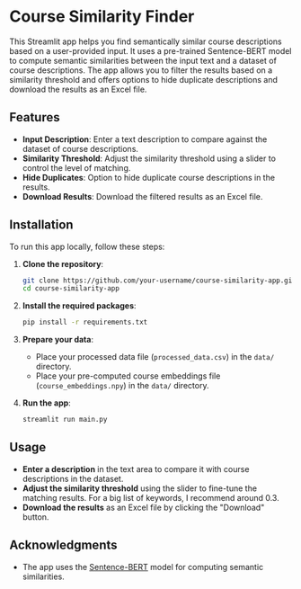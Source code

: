 # Course Similarity Finder

This Streamlit app helps you find semantically similar course descriptions based on a user-provided input. It uses a pre-trained Sentence-BERT model to compute semantic similarities between the input text and a dataset of course descriptions. The app allows you to filter the results based on a similarity threshold and offers options to hide duplicate descriptions and download the results as an Excel file.

## Features

- **Input Description**: Enter a text description to compare against the dataset of course descriptions.
- **Similarity Threshold**: Adjust the similarity threshold using a slider to control the level of matching.
- **Hide Duplicates**: Option to hide duplicate course descriptions in the results.
- **Download Results**: Download the filtered results as an Excel file.

## Installation

To run this app locally, follow these steps:

1. **Clone the repository**:

    ```bash
    git clone https://github.com/your-username/course-similarity-app.git
    cd course-similarity-app
    ```

2. **Install the required packages**:

    ```bash
    pip install -r requirements.txt
    ```

3. **Prepare your data**:
    - Place your processed data file (`processed_data.csv`) in the `data/` directory.
    - Place your pre-computed course embeddings file (`course_embeddings.npy`) in the `data/` directory.

4. **Run the app**:

    ```bash
    streamlit run main.py
    ```

## Usage

- **Enter a description** in the text area to compare it with course descriptions in the dataset.
- **Adjust the similarity threshold** using the slider to fine-tune the matching results. For a big list of keywords, I recommend around 0.3.
- **Download the results** as an Excel file by clicking the "Download" button.

## Acknowledgments

- The app uses the [Sentence-BERT](https://www.sbert.net) model for computing semantic similarities.